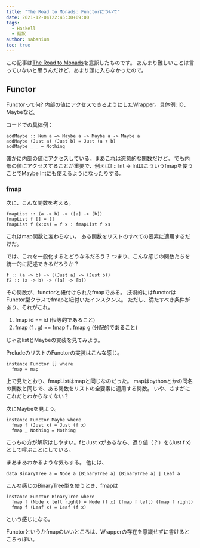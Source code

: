 ```yaml
---
title: "The Road to Monads: Functorについて"
date: 2021-12-04T22:45:30+09:00
tags:
  - Haskell
  - 翻訳
author: sabanium
toc: true
---
```


この記事は[The Road to Monads](https://oliverbalfour.github.io/haskell/2020/08/04/functors-in-haskell.html)を意訳したものです。
あんまり難しいことは言っていないと思うんだけど、あまり頭に入らなかったので。

## Functor

Functorって何? 内部の値にアクセスできるようにしたWrapper。具体例: IO、Maybeなど。

コードでの具体例：
```
addMaybe :: Num a => Maybe a -> Maybe a -> Maybe a
addMaybe (Just a) (Just b) = Just (a + b)
addMaybe _ _ = Nothing
```
確かに内部の値にアクセスしている。まあこれは恣意的な関数だけど。
でも内部の値にアクセスすることが重要で、例えばf :: Int -> Intはこういうfmapを使うことでMaybe Intにも使えるようになったりする。

### fmap

次に、こんな関数を考える。
```
fmapList :: (a -> b) -> ([a] -> [b])
fmapList f [] = []
fmapList f (x:xs) = f x : fmapList f xs
```
これはmap関数と変わらない。
ある関数をリストのすべての要素に適用するだけだ。

では、これを一般化するとどうなるだろう？ 
つまり、こんな感じの関数たちを統一的に記述できるだろうか？
```
f :: (a -> b) -> ((Just a) -> (Just b))
f2 :: (a -> b) -> ([a] -> [b])
```
その関数が、functorと紐付けられたfmapである。
技術的にはfunctorはFunctor型クラスでfmapと紐付いたインスタンス。
ただし、満たすべき条件があり、それがこれ。

  1. fmap id == id (恒等的であること)
  2. fmap (f . g) == fmap f . fmap g (分配的であること)

じゃあlistとMaybeの実装を見てみよう。

PreludeのリストのFunctorの実装はこんな感じ。
```
instance Functor [] where
  fmap = map
```
上で見たとおり、fmapListはmapと同じなのだった。
mapはpythonとかの同名の関数と同じで、ある関数をリストの全要素に適用する関数。
いや、さすがにこれだとわからなくない？

次にMaybeを見よう。
```
instance Functor Maybe where
  fmap f (Just x) = Just (f x)
  fmap _ Nothing = Nothing
```
こっちの方が解釈はしやすい。fとJust xがあるなら、返り値（？）を(Just f x)として呼ぶことにしている。

まあまあわかるような気もする。
他には、
```
data BinaryTree a = Node a (BinaryTree a) (BinaryTree a) | Leaf a
```
こんな感じのBinaryTree型を使うとき、fmapは
```
instance Functor BinaryTree where
  fmap f (Node x left right) = Node (f x) (fmap f left) (fmap f right)
  fmap f (Leaf x) = Leaf (f x)
```
という感じになる。

Functorというかfmapのいいところは、Wrapperの存在を意識せずに書けるところっぽい。

